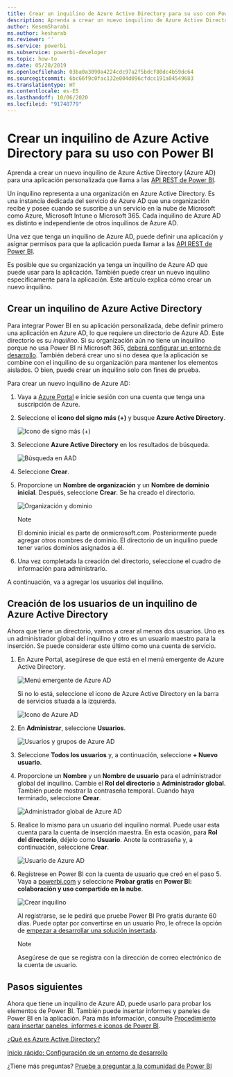 ```yaml
---
title: Crear un inquilino de Azure Active Directory para su uso con Power BI
description: Aprenda a crear un nuevo inquilino de Azure Active Directory (Azure AD) para una aplicación personalizada que llama a las API REST de Power BI.
author: KesemSharabi
ms.author: kesharab
ms.reviewer: ''
ms.service: powerbi
ms.subservice: powerbi-developer
ms.topic: how-to
ms.date: 05/28/2019
ms.openlocfilehash: 03ba0a3090a4224cdc97a2f5bdcf80dc4b59dc64
ms.sourcegitcommit: 6bc66f9c0fac132e004d096cfdcc191a04549683
ms.translationtype: HT
ms.contentlocale: es-ES
ms.lasthandoff: 10/06/2020
ms.locfileid: "91748779"
---
```

# <a name="create-an-azure-active-directory-tenant-to-use-with-power-bi"></a>Crear un inquilino de Azure Active Directory para su uso con Power BI

Aprenda a crear un nuevo inquilino de Azure Active Directory (Azure AD) para una aplicación personalizada que llama a las [API REST de Power BI](../automation/rest-api-reference.md).

Un inquilino representa a una organización en Azure Active Directory. Es una instancia dedicada del servicio de Azure AD que una organización recibe y posee cuando se suscribe a un servicio en la nube de Microsoft como Azure, Microsoft Intune o Microsoft 365. Cada inquilino de Azure AD es distinto e independiente de otros inquilinos de Azure AD.

Una vez que tenga un inquilino de Azure AD, puede definir una aplicación y asignar permisos para que la aplicación pueda llamar a las [API REST de Power BI](../automation/rest-api-reference.md).

Es posible que su organización ya tenga un inquilino de Azure AD que puede usar para la aplicación. También puede crear un nuevo inquilino específicamente para la aplicación. Este artículo explica cómo crear un nuevo inquilino.

## <a name="create-an-azure-active-directory-tenant"></a>Crear un inquilino de Azure Active Directory

Para integrar Power BI en su aplicación personalizada, debe definir primero una aplicación en Azure AD, lo que requiere un directorio de Azure AD. Este directorio es su *inquilino*. Si su organización aún no tiene un inquilino porque no usa Power BI ni Microsoft 365, [deberá configurar un entorno de desarrollo](/azure/active-directory/develop/active-directory-howto-tenant). También deberá crear uno si no desea que la aplicación se combine con el inquilino de su organización para mantener los elementos aislados. O bien, puede crear un inquilino solo con fines de prueba.

Para crear un nuevo inquilino de Azure AD:

1. Vaya a [Azure Portal](https://portal.azure.com) e inicie sesión con una cuenta que tenga una suscripción de Azure.

2. Seleccione el **icono del signo más (+)** y busque **Azure Active Directory**.

    ![Icono de signo más (+)](media/create-an-azure-active-directory-tenant/new-directory.png)

3. Seleccione **Azure Active Directory** en los resultados de búsqueda.

    ![Búsqueda en AAD](media/create-an-azure-active-directory-tenant/new-directory2.png)

4. Seleccione **Crear**.

5. Proporcione un **Nombre de organización** y un **Nombre de dominio inicial**. Después, seleccione **Crear**. Se ha creado el directorio.

    ![Organización y dominio](media/create-an-azure-active-directory-tenant/organization-and-domain.png)

   > [!NOTE]
   > El dominio inicial es parte de onmicrosoft.com. Posteriormente puede agregar otros nombres de dominio. El directorio de un inquilino puede tener varios dominios asignados a él.

6. Una vez completada la creación del directorio, seleccione el cuadro de información para administrarlo.

A continuación, va a agregar los usuarios del inquilino.

## <a name="create-azure-active-directory-tenant-users"></a>Creación de los usuarios de un inquilino de Azure Active Directory

Ahora que tiene un directorio, vamos a crear al menos dos usuarios. Uno es un administrador global del inquilino y otro es un usuario maestro para la inserción. Se puede considerar este último como una cuenta de servicio.

1. En Azure Portal, asegúrese de que está en el menú emergente de Azure Active Directory.

    ![Menú emergente de Azure AD](media/create-an-azure-active-directory-tenant/aad-flyout.png)

    Si no lo está, seleccione el icono de Azure Active Directory en la barra de servicios situada a la izquierda.

    ![Icono de Azure AD](media/create-an-azure-active-directory-tenant/aad-service.png)

2. En **Administrar**, seleccione **Usuarios**.

    ![Usuarios y grupos de Azure AD](media/create-an-azure-active-directory-tenant/users-and-groups.png)

3. Seleccione **Todos los usuarios** y, a continuación, seleccione **+ Nuevo usuario**.

4. Proporcione un **Nombre** y un **Nombre de usuario** para el administrador global del inquilino. Cambie el **Rol del directorio** a **Administrador global**. También puede mostrar la contraseña temporal. Cuando haya terminado, seleccione **Crear**.

    ![Administrador global de Azure AD](media/create-an-azure-active-directory-tenant/global-admin.png)

5. Realice lo mismo para un usuario del inquilino normal. Puede usar esta cuenta para la cuenta de inserción maestra. En esta ocasión, para **Rol del directorio**, déjelo como **Usuario**. Anote la contraseña y, a continuación, seleccione **Crear**.

    ![Usuario de Azure AD](media/create-an-azure-active-directory-tenant/pbiembed-user.png)

6. Regístrese en Power BI con la cuenta de usuario que creó en el paso 5. Vaya a [powerbi.com](https://powerbi.microsoft.com/get-started/) y seleccione **Probar gratis** en **Power BI: colaboración y uso compartido en la nube**.

    ![Crear inquilino](media/create-an-azure-active-directory-tenant/try-powerbi-free.png)

    Al registrarse, se le pedirá que pruebe Power BI Pro gratis durante 60 días. Puede optar por convertirse en un usuario Pro, le ofrece la opción de [empezar a desarrollar una solución insertada](embed-sample-for-customers.md).

   > [!NOTE]
   > Asegúrese de que se registra con la dirección de correo electrónico de la cuenta de usuario.

## <a name="next-steps"></a>Pasos siguientes

Ahora que tiene un inquilino de Azure AD, puede usarlo para probar los elementos de Power BI. También puede insertar informes y paneles de Power BI en la aplicación. Para más información, consulte [Procedimiento para insertar paneles, informes e iconos de Power BI](embed-sample-for-customers.md).

[¿Qué es Azure Active Directory?](/azure/active-directory/active-directory-whatis) 
 
[Inicio rápido: Configuración de un entorno de desarrollo](/azure/active-directory/develop/active-directory-howto-tenant)  

¿Tiene más preguntas? [Pruebe a preguntar a la comunidad de Power BI](https://community.powerbi.com/)